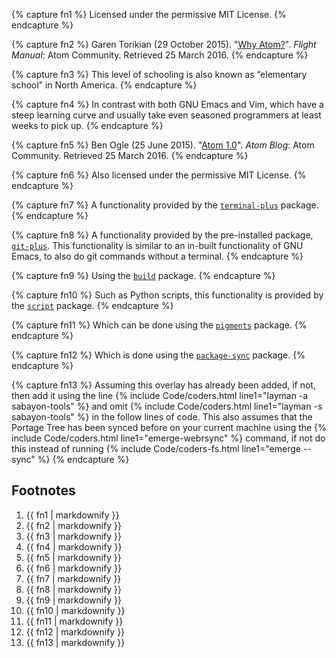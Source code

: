 {% capture fn1 %}
Licensed under the permissive MIT License.
{% endcapture %}

{% capture fn2 %}
Garen Torikian (29 October 2015). "[Why Atom?](http://flight-manual.atom.io/getting-started/sections/why-atom/)". *Flight Manual*: Atom Community. Retrieved 25 March 2016.
{% endcapture %}

{% capture fn3 %}
This level of schooling is also known as &ldquo;elementary school&rdquo; in North America.
{% endcapture %}

{% capture fn4 %}
In contrast with both GNU Emacs and Vim, which have a steep learning curve and usually take even seasoned programmers at least weeks to pick up.
{% endcapture %}

{% capture fn5 %}
Ben Ogle (25 June 2015). "[Atom 1.0](blog.atom.io/2015/06/25/atom-1-0.html)". *Atom Blog*: Atom Community. Retrieved 25 March 2016.
{% endcapture %}

{% capture fn6 %}
Also licensed under the permissive MIT License.
{% endcapture %}

{% capture fn7 %}
A functionality provided by the [`terminal-plus`](https://atom.io/packages/terminal-plus) package.
{% endcapture %}

{% capture fn8 %}
A functionality provided by the pre-installed package, [`git-plus`](https://atom.io/packages/git-plus). This functionality is similar to an in-built functionality of GNU Emacs, to also do git commands without a terminal.
{% endcapture %}

{% capture fn9 %}
Using the [`build`](https://atom.io/packages/build) package.
{% endcapture %}

{% capture fn10 %}
Such as Python scripts, this functionality is provided by the [`script`](https://atom.io/packages/script) package.
{% endcapture %}

{% capture fn11 %}
Which can be done using the [`pigments`](https://atom.io/packages/pigments) package.
{% endcapture %}

{% capture fn12 %}
Which is done using the [`package-sync`](https://atom.io/packages/package-sync) package.
{% endcapture %}

{% capture fn13 %}
Assuming this overlay has already been added, if not, then add it using the line {% include Code/coders.html line1="layman -a sabayon-tools" %} and omit {% include Code/coders.html line1="layman -s sabayon-tools" %} in the follow lines of code. This also assumes that the Portage Tree has been synced before on your current machine using the {% include Code/coders.html line1="emerge-webrsync" %} command, if not do this instead of running {% include Code/coders-fs.html line1="emerge --sync" %}
{% endcapture %}
<h2>Footnotes</h2>
<ol>
  <li id="fn:1">{{ fn1 | markdownify }}</li>
  <li id="fn:2">{{ fn2 | markdownify }}</li>
  <li id="fn:3">{{ fn3 | markdownify }}</li>
  <li id="fn:4">{{ fn4 | markdownify }}</li>
  <li id="fn:5">{{ fn5 | markdownify }}</li>
  <li id="fn:6">{{ fn6 | markdownify }}</li>
  <li id="fn:7">{{ fn7 | markdownify }}</li>
  <li id="fn:8">{{ fn8 | markdownify }}</li>
  <li id="fn:9">{{ fn9 | markdownify }}</li>
  <li id="fn:10">{{ fn10 | markdownify }}</li>
  <li id="fn:11">{{ fn11 | markdownify }}</li>
  <li id="fn:12">{{ fn12 | markdownify }}</li>
  <li id="fn:13">{{ fn13 | markdownify }}</li>
</ol>
